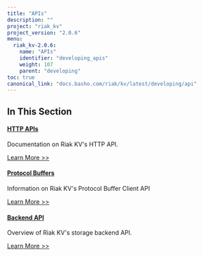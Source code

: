 ```yaml
---
title: "APIs"
description: ""
project: "riak_kv"
project_version: "2.0.6"
menu:
  riak_kv-2.0.6:
    name: "APIs"
    identifier: "developing_apis"
    weight: 107
    parent: "developing"
toc: true
canonical_link: "docs.basho.com/riak/kv/latest/developing/api"
---
```


[dev api http]: ./http
[dev api backend]: ./backend
[dev api pbc]: ./protocol-buffers/

## In This Section

#### [HTTP APIs][dev api http]

Documentation on Riak KV's HTTP API.

[Learn More >>][dev api http]

#### [Protocol Buffers][dev api pbc]

Information on Riak KV's Protocol Buffer Client API

[Learn More >>][dev api pbc]

#### [Backend API][dev api backend]

Overview of Riak KV's storage backend API.

[Learn More >>][dev api backend]
